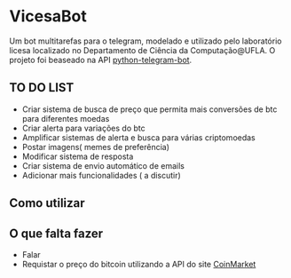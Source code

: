 # VicesaBot

Um bot multitarefas para o telegram, modelado e utilizado pelo laboratório licesa localizado no Departamento de Ciência da Computação@UFLA. O projeto foi beaseado na API [python-telegram-bot](https://github.com/python-telegram-bot/python-telegram-bot).

## **TO DO LIST** 
- Criar sistema de busca de preço que permita mais conversões de btc para diferentes moedas
- Criar alerta para variações do btc
- Amplificar sistemas de alerta e busca para várias criptomoedas
- Postar imagens( memes de preferência) 
- Modificar sistema de resposta
- Criar sistema de envio automático de emails
- Adicionar mais funcionalidades ( a discutir)

## **Como utilizar**

## **O que falta fazer**
- Falar
- Requistar o preço do bitcoin utilizando a API do site [CoinMarket](coinmarketcap.com)

